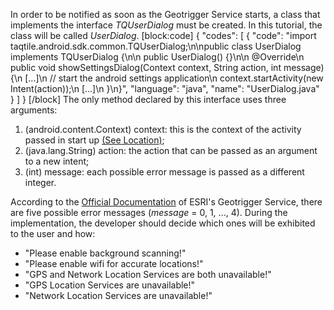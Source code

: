 In order to be notified as soon as the Geotrigger Service starts, a class that implements the interface *TQUserDialog* must be created. In this tutorial, the class will be called *UserDialog*.
[block:code]
{
  "codes": [
    {
      "code": "import taqtile.android.sdk.common.TQUserDialog;\n\npublic class UserDialog implements TQUserDialog {\n\n    public UserDialog() {}\n\n    @Override\n    public void showSettingsDialog(Context context, String action, int message) {\n      [...]\n      // start the android settings application\n      context.startActivity(new Intent(action));\n      [...]\n    }\n}",
      "language": "java",
      "name": "UserDialog.java"
    }
  ]
}
[/block]
The only method declared by this interface uses three arguments:
1. (android.content.Context) context: this is the context of the activity passed in start up [(See Location)](doc:android-location);
2. (java.lang.String) action: the action that can be passed as an argument to a new intent;
3. (int)  message: each possible error message is passed as a different integer.

According to the [Official Documentation](https://github.com/Esri/geotrigger-sdk-android/blob/master/sample/res/values/strings.xml#L5-L9) of ESRI's Geotrigger Service, there are five possible error messages (*message* = 0, 1, ..., 4). During the implementation, the developer should decide which ones will be exhibited to the user and how:

+ "Please enable background scanning!"
+ "Please enable wifi for accurate locations!"
+ "GPS and Network Location Services are both unavailable!"
+ "GPS Location Services are unavailable!"
+ "Network Location Services are unavailable!"